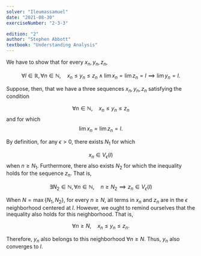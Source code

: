 ```yaml
---
solver: "Ileumassamuel"
date: "2021-08-30"
exerciseNumber: "2-3-3"

edition: "2"
author: "Stephen Abbott"
textbook: "Understanding Analysis"
---
```


We have to show that for every $x_{n}, y_{n}, z_{n}$,

$$
\forall l \in \mathbb{R}, \forall n \in \mathbb{N}, \quad x_{n} \leq y_{n} \leq z_{n} \wedge \lim x_{n} = \lim
z_{n} = l \implies \lim y_{n} = l.
$$


Suppose, then, that we have a three sequences $x_{n}, y_{n}, z_{n}$
satisfying the condition

$$
\forall n \in \mathbb{N}, \quad x_{n} \leq y_{n} \leq z_{n}
$$
and for
which 
$$
\lim x_{n} = \lim z_{n} = l.
$$


By definition, for any $\epsilon > 0$, there exists $N_1$ for which

$$
x_{n} \in V_{\epsilon }(l)
$$
when $n \geq N_1$. Furthermore, there
also exists $N_2$ for which the inequality holds for the sequence
$z_{n}$. That is,

$$
\exists N_2 \in \mathbb{N}, \forall n \in \mathbb{N}, \quad n \geq N_2 \implies
z_{n} \in V_{\epsilon }(l)
$$


When $N = \max \{N_1, N_2\}$, for every $n \geq N$, all terms in $x_{n}$
and $z_{n}$ are in the $\epsilon$ neighborhood centered at $l$. However,
we ought to remind ourselves that the inequality also holds for this
neighborhood. That is,

$$
\forall n \geq N, \quad x_{n} \leq y_{n} \leq z_{n}.
$$


Therefore, $y_{n}$ also belongs to this neighborhood $\forall n \geq N$.
Thus, $y_{n}$ also converges to $l$.
